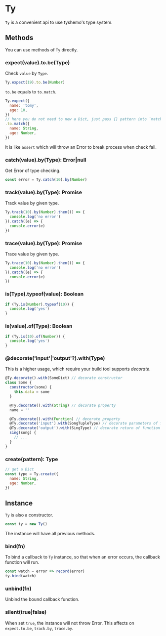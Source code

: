 # Ty

`Ty` is a convenient api to use tyshemo's type system.

## Methods

You can use methods of `Ty` directly.

### expect(value).to.be(Type)

Check `value` by `Type`.

```js
Ty.expect(19).to.be(Number)
```

`to.be` equals to `to.match`.

```js
Ty.expect({
  name: 'tomy',
  age: 10,
})
// here you do not need to new a Dict, just pass {} pattern into `match`
.to.match({
  name: String,
  age: Number,
})
```

It is like `assert` which will throw an Error to break process when check fail.

### catch(value).by(Type): Error|null

Get Error of type checking.

```js
const error = Ty.catch(10).by(Number)
```

### track(value).by(Type): Promise

Track value by given type.

```js
Ty.track(10).by(Number).then(() => {
  console.log('no error')
}).catch((e) => {
  console.error(e)
})
```

### trace(value).by(Type): Promise

Trace value by given type.

```js
Ty.trace(10).by(Number).then(() => {
  console.log('no error')
}).catch((e) => {
  console.error(e)
})
```

### is(Type).typeof(value): Boolean

```js
if (Ty.is(Number).typeof(10)) {
  console.log('yes')
}
```

### is(value).of(Type): Boolean

```js
if (Ty.is(10).of(Number)) {
  console.log('yes')
}
```

### @decorate('input'|'output'?).with(Type)

This is a higher usage, which require your build tool supports *decorate*.

```js
@Ty.decorate().with(SomeDict) // decorate constructor
class Some {
  constructor(some) {
    this.data = some
  }

  @Ty.decorate().with(String) // decorate property
  name = ''

  @Ty.decorate().with(Function) // decorate property
  @Ty.decorate('input').with(SongTupleType) // decorate parameters of function
  @Ty.decorate('output').with(SingType) // decorate return of function
  sing(song) {
    // ...
  }
}
```

### create(pattern): Type

```js
// get a Dict
const type = Ty.create({
  name: String,
  age: Number,
})
```

## Instance

`Ty` is also a constructor.

```js
const ty = new Ty()
```

The instance will have all previous methods.

### bind(fn)

To bind a callback to `Ty` instance, so that when an error occurs, the callback function will run.

```js
const watch = error => record(error)
ty.bind(watch)
```

### unbind(fn)

Unbind the bound callback function.

### silent(true|false)

When set `true`, the instance will not throw Error. This affects on `expect.to.be`, `track.by`, `trace.by`.
